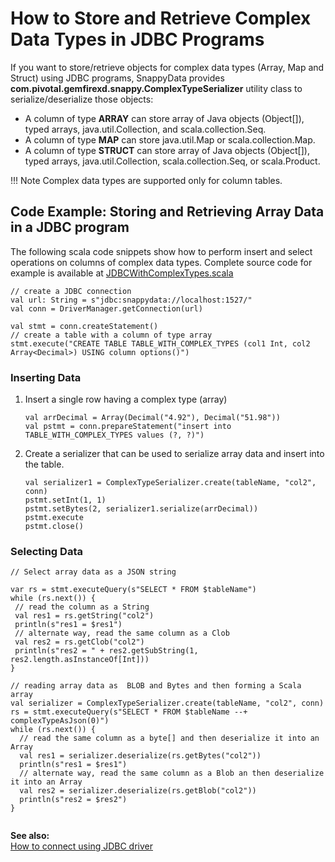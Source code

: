 # How to Store and Retrieve Complex Data Types in JDBC Programs

If you want to store/retrieve objects for complex data types (Array, Map and Struct) using JDBC programs, SnappyData provides **com.pivotal.gemfirexd.snappy.ComplexTypeSerializer** utility class to serialize/deserialize those objects:

*	A column of type **ARRAY** can store array of Java objects (Object[]), typed arrays, java.util.Collection, and scala.collection.Seq.
*	A column of type **MAP** can store java.util.Map or scala.collection.Map.
*	A column of type **STRUCT** can store array of Java objects (Object[]), typed arrays, java.util.Collection, scala.collection.Seq, or scala.Product.

!!! Note
	Complex data types are supported only for column tables.


## Code Example: Storing and Retrieving Array Data in a JDBC program

The following scala code snippets show how to perform insert and select operations on columns of complex data types. Complete source code for example is available at [JDBCWithComplexTypes.scala](https://github.com/TIBCOSoftware/snappydata/blob/master/examples/src/main/scala/org/apache/spark/examples/snappydata/JDBCWithComplexTypes.scala) 

```
// create a JDBC connection
val url: String = s"jdbc:snappydata://localhost:1527/"
val conn = DriverManager.getConnection(url)

val stmt = conn.createStatement()
// create a table with a column of type array
stmt.execute("CREATE TABLE TABLE_WITH_COMPLEX_TYPES (col1 Int, col2 Array<Decimal>) USING column options()")
```

### Inserting Data

1.	Insert a single row having a complex type (array)

		val arrDecimal = Array(Decimal("4.92"), Decimal("51.98"))
		val pstmt = conn.prepareStatement("insert into TABLE_WITH_COMPLEX_TYPES values (?, ?)")

2.	Create a serializer that can be used to serialize array data and insert into the table.
    
        val serializer1 = ComplexTypeSerializer.create(tableName, "col2", conn)
        pstmt.setInt(1, 1)
        pstmt.setBytes(2, serializer1.serialize(arrDecimal))
        pstmt.execute
        pstmt.close()

### Selecting Data

```
// Select array data as a JSON string
 
var rs = stmt.executeQuery(s"SELECT * FROM $tableName")
while (rs.next()) {
 // read the column as a String
 val res1 = rs.getString("col2")
 println(s"res1 = $res1")
 // alternate way, read the same column as a Clob
 val res2 = rs.getClob("col2")
 println(s"res2 = " + res2.getSubString(1, res2.length.asInstanceOf[Int]))
}

// reading array data as  BLOB and Bytes and then forming a Scala array
val serializer = ComplexTypeSerializer.create(tableName, "col2", conn)
rs = stmt.executeQuery(s"SELECT * FROM $tableName --+ complexTypeAsJson(0)")
while (rs.next()) {
  // read the same column as a byte[] and then deserialize it into an Array
  val res1 = serializer.deserialize(rs.getBytes("col2"))
  println(s"res1 = $res1")
  // alternate way, read the same column as a Blob an then deserialize it into an Array
  val res2 = serializer.deserialize(rs.getBlob("col2"))
  println(s"res2 = $res2")
}


```

**See also:**</br>[How to connect using JDBC driver](../howto/connect_using_jdbc_driver.md)
